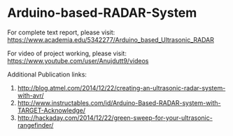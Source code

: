# Arduino-based-RADAR-System

For complete text report, please visit:
  https://www.academia.edu/5342277/Arduino_based_Ultrasonic_RADAR

For video of project working, please visit:
  https://www.youtube.com/user/Anujdutt9/videos

Additional Publication links:                                                                                                           
1. http://blog.atmel.com/2014/12/22/creating-an-ultrasonic-radar-system-with-avr/                                                       
2. http://www.instructables.com/id/Arduino-Based-RADAR-system-with-TARGET-Acknowledge/                                                  
3. http://hackaday.com/2014/12/22/green-sweep-for-your-ultrasonic-rangefinder/

